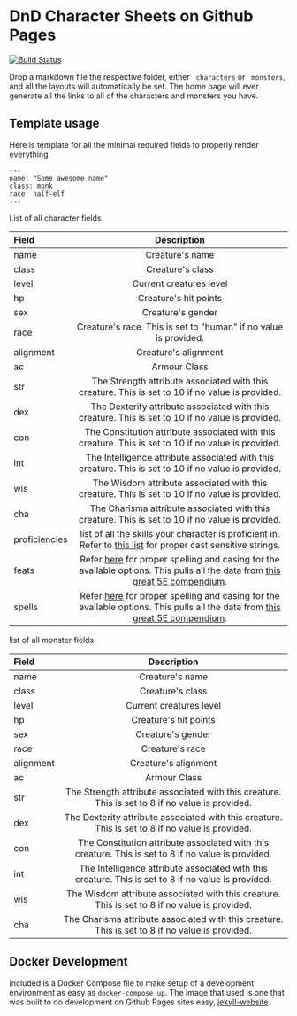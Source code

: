 # DnD Character Sheets on Github Pages

[![Build Status](https://travis-ci.org/raveious/DnD-character-sheets.svg?branch=master)](https://travis-ci.org/raveious/DnD-character-sheets)

Drop a markdown file the respective folder, either `_characters` or `_monsters`, and all the layouts will automatically be set. The home page will ever generate all the links to all of the characters and monsters you have.

## Template usage

Here is template for all the minimal required fields to properly render everything.

```
---
name: "Some awesome name"
class: monk
race: half-elf
---
```

List of all character fields

Field | Description
:--- | :---:
name | Creature's name
class | Creature's class
level | Current creatures level
hp | Creature's hit points
sex | Creature's gender
race | Creature's race. This is set to "human" if no value is provided.
alignment | Creature's alignment
ac | Armour Class
str | The Strength attribute associated with this creature. This is set to 10 if no value is provided.
dex | The Dexterity attribute associated with this creature. This is set to 10 if no value is provided.
con | The Constitution attribute associated with this creature. This is set to 10 if no value is provided.
int | The Intelligence attribute associated with this creature. This is set to 10 if no value is provided.
wis | The Wisdom attribute associated with this creature. This is set to 10 if no value is provided.
cha | The Charisma attribute associated with this creature. This is set to 10 if no value is provided.
proficiencies | list of all the skills your character is proficient in. Refer to [this list](_data/proficiencies.yml) for proper cast sensitive strings.
feats | Refer [here](http://radai.github.io/dnd5tools/) for proper spelling and casing for the available options. This pulls all the data from [this great 5E compendium](http://radai.github.io/dnd5tools/).
spells | Refer [here](http://radai.github.io/dnd5tools/) for proper spelling and casing for the available options. This pulls all the data from [this great 5E compendium](http://radai.github.io/dnd5tools/).

list of all monster fields

Field | Description
:--- | :---:
name | Creature's name
class | Creature's class
level | Current creatures level
hp | Creature's hit points
sex | Creature's gender
race | Creature's race
alignment | Creature's alignment
ac | Armour Class
str | The Strength attribute associated with this creature. This is set to 8 if no value is provided.
dex | The Dexterity attribute associated with this creature. This is set to 8 if no value is provided.
con | The Constitution attribute associated with this creature. This is set to 8 if no value is provided.
int | The Intelligence attribute associated with this creature. This is set to 8 if no value is provided.
wis | The Wisdom attribute associated with this creature. This is set to 8 if no value is provided.
cha | The Charisma attribute associated with this creature. This is set to 8 if no value is provided.

## Docker Development

Included is a Docker Compose file to make setup of a development environment as easy as `docker-compose up`. The image that used is one that was built to do development on Github Pages sites easy, [jekyll-website](https://hub.docker.com/r/raveious/jekyll-website/).
